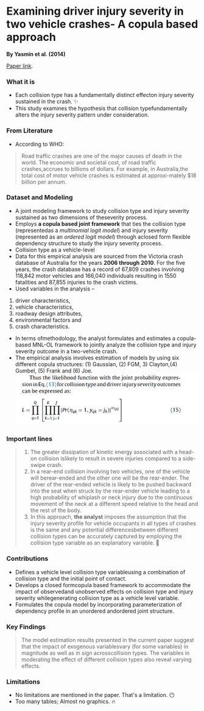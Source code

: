 
# Examining driver injury severity in two vehicle crashes- A copula based approach

**By Yasmin et al. (2014)**

[Paper link](https://github.com/subasish/MannBhat01/blob/master/Mannering_Bhat_Paper/Papers/MBRP%202014_6.pdf).



### What it is
* Each collision type has a fundamentally distinct effecton injury severity sustained in the crash. :sparkles:
* This study examines the hypothesis that collision typefundamentally alters the injury severity pattern under consideration.


### From Literature
* According to WHO:
> Road traffic crashes are one of the major causes of death in the world. The economic and societal cost, of road traffic crashes,accrues to billions of dollars. For example, in Australia,the total cost of motor vehicle crashes is estimated at approxi-mately $18 billion per annum.

### Dataset and Modeling

* A joint modeling framework to study collision type and injury severity sustained as two dimensions of theseverity process. 
* Employs **a copula based joint framework** that ties the collision type (representedas a _multinomial logit model_) and injury severity (represented as an _ordered logit model_) through aclosed form flexible dependency structure to study the injury severity process.
* Collision type as a vehicle-level
* Data for this empirical analysis are sourced from the Victoria crash database of Australia for the years **2006 through 2010**. For the five years, the crash database has a record of 67,809 crashes involving 118,842 motor vehicles and 166,040 individuals resulting in 1550 fatalities and 87,855 injuries to the crash victims.
* Used variables in the analysis – 
 1. driver characteristics, 
 2. vehicle characteristics, 
 3. roadway design attributes, 
 4. environmental factors and 
 5. crash characteristics.
* In terms ofmethodology, the analyst formulates and estimates a copula-based MNL-OL framework to jointly analyze the collision type and injury severity outcome in a two-vehicle crash.
* The empirical analysis involves estimation of models by using six different copula structures: (1) Gaussian, (2) FGM, 3) Clayton,(4) Gumbel, (5) Frank and (6) Joe.![fig2](img/pap1/fig2.JPG)

### Important lines

> 1. The greater dissipation of kinetic energy associated with a head-on collision islikely to result in severe injuries compared to a side-swipe crash.
> 2. In a rear-end collision involving two vehicles, one of the vehicle will berear-ended and the other one will be the rear-ender. The driver of the rear-ended vehicle is likely to be pushed backward into the seat when struck by the rear-ender vehicle leading to a high probability of whiplash or neck injury due to the continuous movement of the neck at a different speed relative to the head and the rest of the body.
> 3. In this approach, **the analyst** imposes the assumption that the injury severity profile for vehicle occupants in all types of crashes is the same and any potential differencesbetween different collision types can be accurately captured by employing the collision type variable as an explanatory variable. :pushpin:

### Contributions
* Defines a vehicle level collision type variableusing a combination of collision type and the initial point of contact. 
* Develops a closed formcopula based framework to accommodate the impact of observedand unobserved effects on collision type and injury severity whilegenerating collision type as a vehicle level variable. 
* Formulates the copula model by incorporating parameterization of dependency profile in an unordered andordered joint structure. 

### Key Findings
> The model estimation results presented in the current paper suggest that the impact of exogenous variablesvary (for some variables) in magnitude as well as in sign acrosscollision types. The variables in moderating the effect of different collision types also reveal varying effects.
 

### Limitations
* No limitations are mentioned in the paper. That's a limitation. :no_mouth:
* Too many tables; Almost no graphics. :fire:
